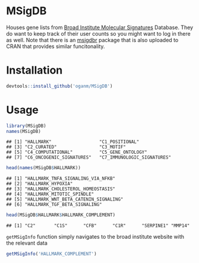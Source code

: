 
MSigDB
======

Houses gene lists from [Broad Institute Molecular Signatures](http://software.broadinstitute.org/gsea/msigdb/index.jsp) Database. They do want to keep track of their user counts so you might want to log in there as well. Note that there is an [msigdbr](https://github.com/igordot/msigdbr) package that is also uploaded to CRAN that provides
similar funcitonality.

Installation
==========
```r
devtools::install_github('oganm/MSigDB')
```

Usage
=====

``` r
library(MSigDB)
names(MSigDB)
```

    ## [1] "HALLMARK"                  "C1_POSITIONAL"            
    ## [3] "C2_CURATED"                "C3_MOTIF"                 
    ## [5] "C4_COMPUTATIONAL"          "C5_GENE_ONTOLOGY"         
    ## [7] "C6_ONCOGENIC_SIGNATURES"   "C7_IMMUNOLOGIC_SIGNATURES"

``` r
head(names(MSigDB$HALLMARK))
```

    ## [1] "HALLMARK_TNFA_SIGNALING_VIA_NFKB"   
    ## [2] "HALLMARK_HYPOXIA"                   
    ## [3] "HALLMARK_CHOLESTEROL_HOMEOSTASIS"   
    ## [4] "HALLMARK_MITOTIC_SPINDLE"           
    ## [5] "HALLMARK_WNT_BETA_CATENIN_SIGNALING"
    ## [6] "HALLMARK_TGF_BETA_SIGNALING"

``` r
head(MSigDB$HALLMARK$HALLMARK_COMPLEMENT)
```

    ## [1] "C2"       "C1S"      "CFB"      "C1R"      "SERPINE1" "MMP14"

`getMSigInfo` function simply navigates to the broad institute website with the relevant data

``` r
getMSigInfo('HALLMARK_COMPLEMENT')
```
